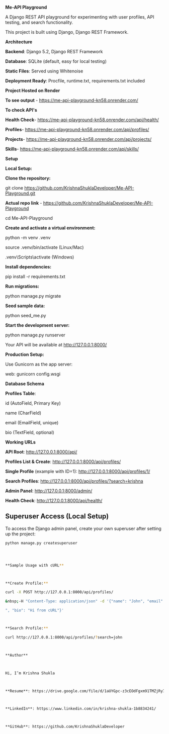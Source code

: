 **Me-API Playground**



A Django REST API playground for experimenting with user profiles, API testing, and search functionality.

This project is built using Django, Django REST Framework.



**Architecture**



**Backend**: Django 5.2, Django REST Framework

**Database**: SQLite (default, easy for local testing)

**Static Files**: Served using Whitenoise

**Deployment Ready**: Procfile, runtime.txt, requirements.txt included



**Project Hosted on Render** 

**To see output** - https://me-api-playground-kn58.onrender.com/

**To check API's**

**Health Check**- https://me-api-playground-kn58.onrender.com/api/health/

**Profiles**- https://me-api-playground-kn58.onrender.com/api/profiles/

**Projects**- https://me-api-playground-kn58.onrender.com/api/projects/

**Skills**- https://me-api-playground-kn58.onrender.com/api/skills/


**Setup**



**Local Setup:**



**Clone the repository:**

git clone https://github.com/KrishnaShuklaDeveloper/Me-API-Playground.git

**Actual repo link** - https://github.com/KrishnaShuklaDeveloper/Me-API-Playground

cd Me-API-Playground



**Create and activate a virtual environment:**

python -m venv .venv

source .venv/bin/activate (Linux/Mac)

.venv\\Scripts\\activate (Windows)



**Install dependencies:**

pip install -r requirements.txt



**Run migrations:**

python manage.py migrate



**Seed sample data:**

python seed\_me.py



**Start the development server:**

python manage.py runserver



Your API will be available at http://127.0.0.1:8000/



**Production Setup:**



Use Gunicorn as the app server:

web: gunicorn config.wsgi





**Database Schema**



**Profiles Table**:



id (AutoField, Primary Key)

name (CharField)

email (EmailField, unique)

bio (TextField, optional)



**Working URLs**



**API Root**: http://127.0.0.1:8000/api/



**Profiles List \& Create**: http://127.0.0.1:8000/api/profiles/



**Single Profile** (example with ID=1): http://127.0.0.1:8000/api/profiles/1/



**Search Profiles**: http://127.0.0.1:8000/api/profiles/?search=krishna



**Admin Panel**: http://127.0.0.1:8000/admin/



**Health Check**: http://127.0.0.1:8000/api/health/


## Superuser Access (Local Setup)

To access the Django admin panel, create your own superuser after setting up the project:

```bash
python manage.py createsuperuser




**Sample Usage with cURL**



**Create Profile:**

curl -X POST http://127.0.0.1:8000/api/profiles/

&nbsp;-H "Content-Type: application/json" -d '{"name": "John", "email": "john@gmail.com

", "bio": "Hi from cURL"}'



**Search Profile:**

curl http://127.0.0.1:8000/api/profiles/?search=john



**Author**



Hi, I’m Krishna Shukla



**Resume**: https://drive.google.com/file/d/1aUYGpc-z3cEOdFgxm91TMZjRy7YLQnIa/view?usp=sharing



**LinkedIn**: https://www.linkedin.com/in/krishna-shukla-1b8834241/



**GitHub**: https://github.com/KrishnaShuklaDeveloper





